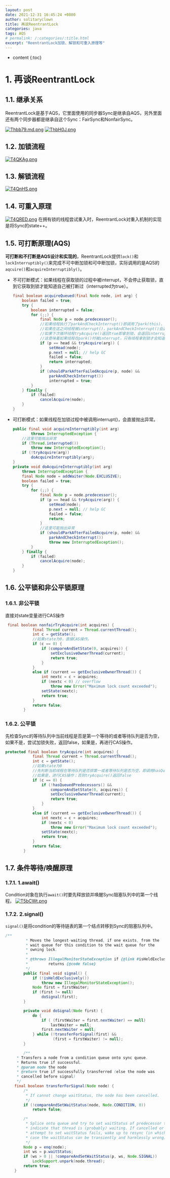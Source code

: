 ```yaml
---
layout: post
date: 2021-12-31 16:45:24 +0800
author: solitaryclown
title: 再说ReentrantLock
categories: java 
tags: AQS
# permalink: /:categories/:title.html
excerpt: "ReentrantLock加锁、解锁和可重入原理等"
---
```

* content
{:toc}

# 1. 再谈ReentrantLock

## 1.1. 继承关系
ReentrantLock是基于AQS，它里面使用的同步器Sync是继承自AQS，另外里面还有两个同步器都是继承自这个Sync：FairSync和NonfairSync。

[![Thbb79.md.png](https://s4.ax1x.com/2021/12/31/Thbb79.md.png)](https://imgtu.com/i/Thbb79)
[![ThbH0J.png](https://s4.ax1x.com/2021/12/31/ThbH0J.png)](https://imgtu.com/i/ThbH0J)

## 1.2. 加锁流程
[![T4QKAg.png](https://s4.ax1x.com/2021/12/31/T4QKAg.png)](https://imgtu.com/i/T4QKAg)
## 1.3. 解锁流程
[![T4QnHS.png](https://s4.ax1x.com/2021/12/31/T4QnHS.png)](https://imgtu.com/i/T4QnHS)
## 1.4. 可重入原理
[![T4QRED.png](https://s4.ax1x.com/2021/12/31/T4QRED.png)](https://imgtu.com/i/T4QRED)
在拥有锁的线程尝试重入时，ReentrantLock对重入机制的实现是将Sync的state++。

## 1.5. 可打断原理(AQS)
**可打断和不打断是AQS设计和实现的**，ReentrantLock提供`lock()`和`lockInterruptibly()`来完成不可中断加锁和可中断加锁，实际调用的是AQS的`aqcuire()`和`acquireInterruptibly()`。


+ 不可打断模式：如果线程在获取锁的过程中被interrupt，不会停止获取锁，直到它获取到锁才能知道自己被打断过（interrupted为true）。

    ```java
    final boolean acquireQueued(final Node node, int arg) {
        boolean failed = true;
        try {
            boolean interrupted = false;
            for (;;) {
                final Node p = node.predecessor();
                //如果线程执行了parkAndCheckInterrupt()即调用了park(this)，会被挂起
                //如果在这之间线程被interrupt()，parkAndCheckInterrupt()会返回打断标记(true)并清除
                //如果下次循环线程tryAcquire()返回true即拿到锁，会返回interrupted，否则继续挂起
                //这意味着如果线程在park()时被interrupt，只有线程拿到锁才会知道自己被打断过。
                if (p == head && tryAcquire(arg)) {
                    setHead(node);
                    p.next = null; // help GC
                    failed = false;
                    return interrupted;
                }
                if (shouldParkAfterFailedAcquire(p, node) &&
                    parkAndCheckInterrupt())
                    interrupted = true;
            }
        } finally {
            if (failed)
                cancelAcquire(node);
        }
    }
    ```
+ 可打断模式：如果线程在加锁过程中被调用interrupt()，会直接抛出异常。
    
    ```java
    public final void acquireInterruptibly(int arg)
            throws InterruptedException {
        //这里可能抛出异常
        if (Thread.interrupted())
            throw new InterruptedException();
        if (!tryAcquire(arg))
            doAcquireInterruptibly(arg);
    }
    private void doAcquireInterruptibly(int arg)
        throws InterruptedException {
        final Node node = addWaiter(Node.EXCLUSIVE);
        boolean failed = true;
        try {
            for (;;) {
                final Node p = node.predecessor();
                if (p == head && tryAcquire(arg)) {
                    setHead(node);
                    p.next = null; // help GC
                    failed = false;
                    return;
                }
                //这里可能抛出异常
                if (shouldParkAfterFailedAcquire(p, node) &&
                    parkAndCheckInterrupt())
                    throw new InterruptedException();
            }
        } finally {
            if (failed)
                cancelAcquire(node);
        }
    }
    ```

## 1.6. 公平锁和非公平锁原理
### 1.6.1. 非公平锁
直接对state变量进行CAS操作
```java
 final boolean nonfairTryAcquire(int acquires) {
            final Thread current = Thread.currentThread();
            int c = getState();
            //如果state为0，直接CAS操作。
            if (c == 0) {
                if (compareAndSetState(0, acquires)) {
                    setExclusiveOwnerThread(current);
                    return true;
                }
            }
            else if (current == getExclusiveOwnerThread()) {
                int nextc = c + acquires;
                if (nextc < 0) // overflow
                    throw new Error("Maximum lock count exceeded");
                setState(nextc);
                return true;
            }
            return false;
        }
```
### 1.6.2. 公平锁
先检查Sync的等待队列中当前线程是否是第一个等待的或者等待队列是否为空，如果不是，尝试加锁失败，返回false，如果是，再进行CAS操作。

```java
protected final boolean tryAcquire(int acquires) {
            final Thread current = Thread.currentThread();
            int c = getState();
            //如果state为0
            //先判断当前线程在等待队列是否排第一或者等待队列是否为空，即调用hasQueuedPredecessors()判断
            //如果是，进行CAS操作；否则tryAcquire()返回false
            if (c == 0) {
                if (!hasQueuedPredecessors() &&
                    compareAndSetState(0, acquires)) {
                    setExclusiveOwnerThread(current);
                    return true;
                }
            }
            else if (current == getExclusiveOwnerThread()) {
                int nextc = c + acquires;
                if (nextc < 0)
                    throw new Error("Maximum lock count exceeded");
                setState(nextc);
                return true;
            }
            return false;
        }
```


## 1.7. 条件等待/唤醒原理

### 1.7.1. 1.await()
Condition对象在执行`await()`时要先释放锁并唤醒Sync阻塞队列中的第一个线程。
[![T5bCWt.png](https://s4.ax1x.com/2022/01/01/T5bCWt.png)](https://imgtu.com/i/T5bCWt)

### 1.7.2. 2.signal()
`signal()`是将condition的等待链表的第一个结点转移到Sync的阻塞队列中。

```java
/**
         * Moves the longest-waiting thread, if one exists, from the
         * wait queue for this condition to the wait queue for the
         * owning lock.
         *
         * @throws IllegalMonitorStateException if {@link #isHeldExclusively}
         *         returns {@code false}
         */
        public final void signal() {
            if (!isHeldExclusively())
                throw new IllegalMonitorStateException();
            Node first = firstWaiter;
            if (first != null)
                doSignal(first);
        }

        private void doSignal(Node first) {
            do {
                if ( (firstWaiter = first.nextWaiter) == null)
                    lastWaiter = null;
                first.nextWaiter = null;
            } while (!transferForSignal(first) &&
                     (first = firstWaiter) != null);
        }   

        /**
     * Transfers a node from a condition queue onto sync queue.
     * Returns true if successful.
     * @param node the node
     * @return true if successfully transferred (else the node was
     * cancelled before signal)
     */
    final boolean transferForSignal(Node node) {
        /*
         * If cannot change waitStatus, the node has been cancelled.
         */
        if (!compareAndSetWaitStatus(node, Node.CONDITION, 0))
            return false;

        /*
         * Splice onto queue and try to set waitStatus of predecessor to
         * indicate that thread is (probably) waiting. If cancelled or
         * attempt to set waitStatus fails, wake up to resync (in which
         * case the waitStatus can be transiently and harmlessly wrong).
         */
        Node p = enq(node);
        int ws = p.waitStatus;
        if (ws > 0 || !compareAndSetWaitStatus(p, ws, Node.SIGNAL))
            LockSupport.unpark(node.thread);
        return true;
    }
```